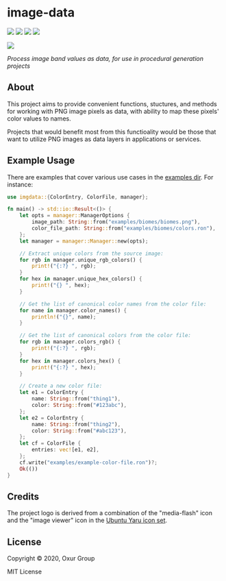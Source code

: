# image-data

[![][build-badge]][build]
[![][crate-badge]][crate]
[![][tag-badge]][tag]
[![][docs-badge]][docs]

[![][logo]][logo-large]

*Process image band values as data, for use in procedural generation projects*

## About

This project aims to provide convenient functions, stuctures, and methods for
working with PNG image pixels as data, with ability to map these pixels' color
values to names.

Projects that would benefit most from this functioality would be those that
want to utilize PNG images as data layers in applications or services.

## Example Usage

There are examples that cover various use cases in the
[examples dir](./examples). For instance:

```rust
use imgdata::{ColorEntry, ColorFile, manager};

fn main() -> std::io::Result<()> {
    let opts = manager::ManagerOptions {
        image_path: String::from("examples/biomes/biomes.png"),
        color_file_path: String::from("examples/biomes/colors.ron"),
    };
    let manager = manager::Manager::new(opts);

    // Extract unique colors from the source image:
    for rgb in manager.unique_rgb_colors() {
        print!("{:?} ", rgb);
    }
    for hex in manager.unique_hex_colors() {
        print!("{} ", hex);
    }

    // Get the list of canonical color names from the color file:
    for name in manager.color_names() {
        println!("{}", name);
    }

    // Get the list of canonical colors from the color file:
    for rgb in manager.colors_rgb() {
        print!("{:?} ", rgb);
    }
    for hex in manager.colors_hex() {
        print!("{:?} ", hex);
    }

    // Create a new color file:
    let e1 = ColorEntry {
        name: String::from("thing1"),
        color: String::from("#123abc"),
    };
    let e2 = ColorEntry {
        name: String::from("thing2"),
        color: String::from("#abc123"),
    };
    let cf = ColorFile {
        entries: vec![e1, e2],
    };
    cf.write("examples/example-color-file.ron")?;
    Ok(())
}
```

## Credits

The project logo is derived from a combination of the "media-flash" icon and
the "image viewer" icon in the
[Ubuntu Yaru icon set](https://github.com/ubuntu/yaru).

## License

Copyright © 2020, Oxur Group

MIT License

<!-- Named page links below: /-->

[logo]: resources/images/logo-250x.png
[logo-large]: resources/images/logo-1000x.png
[build]: https://github.com/oxur/image-data/actions?query=workflow%3Abuild+
[build-badge]: https://github.com/oxur/image-data/workflows/build/badge.svg
[crate]: https://crates.io/crates/image-data
[crate-badge]: https://img.shields.io/crates/v/image-data.svg
[docs]: https://docs.rs/image-data/
[docs-badge]: https://img.shields.io/badge/rust-documentation-blue.svg
[tag-badge]: https://img.shields.io/github/tag/oxur/image-data.svg
[tag]: https://github.com/oxur/image-data/tags
